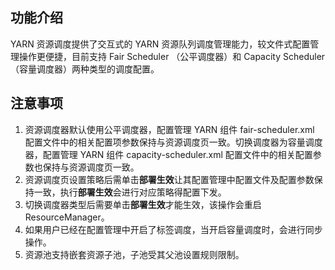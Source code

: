 ## 功能介绍
YARN 资源调度提供了交互式的 YARN 资源队列调度管理能力，较文件式配置管理操作更便捷，目前支持 Fair Scheduler （公平调度器）和 Capacity Scheduler （容量调度器）两种类型的调度配置。
## 注意事项
1. 资源调度器默认使用公平调度器，配置管理 YARN 组件 fair-scheduler.xml 配置文件中的相关配置项参数保持与资源调度页一致。切换调度器为容量调度器，配置管理 YARN 组件 capacity-scheduler.xml 配置文件中的相关配置参数也保持与资源调度页一致。
2. 资源调度页设置策略后需单击**部署生效**让其配置管理中配置文件及配置参数保持一致，执行**部署生效**会进行对应策略得配置下发。
3. 切换调度器类型后需要单击**部署生效**才能生效，该操作会重启 ResourceManager。
4. 如果用户已经在配置管理中开启了标签调度，当开启容量调度时，会进行同步操作。
5. 资源池支持嵌套资源子池，子池受其父池设置规则限制。
